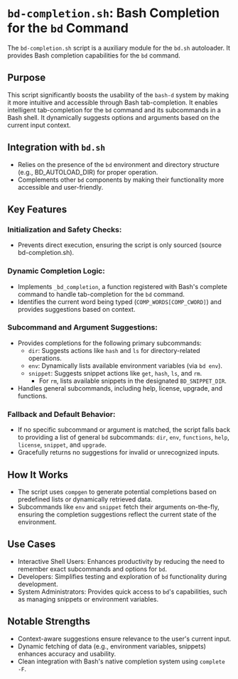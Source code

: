 # `bd-completion.sh`: Bash Completion for the `bd` Command

The `bd-completion.sh` script is a auxiliary module for the `bd.sh` autoloader. It provides Bash completion capabilities for the `bd` command.

## Purpose

This script significantly boosts the usability of the `bash-d` system by making it more intuitive and accessible through Bash tab-completion. It enables intelligent tab-completion for the `bd` command and its subcommands in a Bash shell. It dynamically suggests options and arguments based on the current input context.

## Integration with `bd.sh`

* Relies on the presence of the `bd` environment and directory structure (e.g., BD_AUTOLOAD_DIR) for proper operation.
* Complements other `bd` components by making their functionality more accessible and user-friendly.

## Key Features

### Initialization and Safety Checks:

* Prevents direct execution, ensuring the script is only sourced (source bd-completion.sh).

### Dynamic Completion Logic:

* Implements `_bd_completion`, a function registered with Bash's complete command to handle tab-completion for the `bd` command.
* Identifies the current word being typed (`COMP_WORDS[COMP_CWORD]`) and provides suggestions based on context.

### Subcommand and Argument Suggestions:

* Provides completions for the following primary subcommands:
	* `dir`: Suggests actions like `hash` and `ls` for directory-related operations.
	* `env`: Dynamically lists available environment variables (via `bd env`).
	* `snippet`: Suggests snippet actions like `get`, `hash`, `ls`, and `rm`.
		* For `rm`, lists available snippets in the designated `BD_SNIPPET_DIR`.
* Handles general subcommands, including help, license, upgrade, and functions.

### Fallback and Default Behavior:

* If no specific subcommand or argument is matched, the script falls back to providing a list of general `bd` subcommands: `dir`, `env`, `functions`, `help`, `license`, `snippet`, and `upgrade`.
* Gracefully returns no suggestions for invalid or unrecognized inputs.

## How It Works

* The script uses `compgen` to generate potential completions based on predefined lists or dynamically retrieved data.
* Subcommands like `env` and `snippet` fetch their arguments on-the-fly, ensuring the completion suggestions reflect the current state of the environment.

## Use Cases

* Interactive Shell Users: Enhances productivity by reducing the need to remember exact subcommands and options for `bd`.
* Developers: Simplifies testing and exploration of `bd` functionality during development.
* System Administrators: Provides quick access to `bd`'s capabilities, such as managing snippets or environment variables.

## Notable Strengths

* Context-aware suggestions ensure relevance to the user's current input.
* Dynamic fetching of data (e.g., environment variables, snippets) enhances accuracy and usability.
* Clean integration with Bash's native completion system using `complete -F`.
